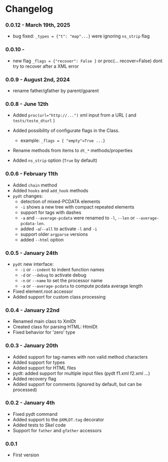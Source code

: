 # Changelog

### 0.0.12 - March 19th, 2025

 - bug fixed: `_types = {"t": "map"...}` were ignoring `ns_strip` flag 

### 0.0.10 - 

 - new flag `_flags = {"recover": False }` or proc(... recover=False)
   dont try to recover after a XML error

### 0.0.9 - August 2nd, 2024

 - rename father/gfather by parent/gparent

### 0.0.8 - June 12th

 - Added `proc(url="http://...")`  xml input from a URL
   ( and `tests/teste_dturl` )
 - Added possibility of configurate flags in the Class.
   - example: `_flags = { "empty"=True ...}`

 - Rename methods from items to `dt_*` methods/properties
 - Added `ns_strip` option (`True` by default)

### 0.0.6 - February 11th

 - Added `chain` method
 - Added `hooks` and `add_hook` methods
 - `pydt` changes:
   - detection of mixed-PCDATA elements
   - `-i` shows a new tree with compact repeated elements
   - support for tags with dashes
   - `-a` and `--average-pcdata` were renamed to `-l`, `--len` or
     `--average-pcdata-len`.
   - added `-a`/`--all` to activate `-l` and `-i`
   - support older `argparse` versions
   - added `--html` option

### 0.0.5 - January 24th

 - `pydt` new interface:
   - `-i` or `--indent` to indent function names
   - `-d` or `--debug` to activate debug
   - `-n` or `--name` to set the processor name
   - `-a` or `--average-pcdata` to compute pcdata average length
 - Fixed element.root accessor
 - Added support for custom class processing

### 0.0.4 - January 22nd

 - Renamed main class to XmlDt
 - Created class for parsing HTML: HtmlDt
 - Fixed behavior for 'zero' type

### 0.0.3 - January 20th

 - Added support for tag-names with non valid method characters
 - Added support for types
 - Added support for HTML files 
 - pydt: added support for multiple input files (pydt f1.xml f2.xml ...)
 - Added recovery flag
 - Added support for comments (ignored by default, but can be processed)

### 0.0.2 - January 4th

 - Fixed pydt command
 - Added support to the `@XMLDT.tag` decorator
 - Added tests to _Skel_ code
 - Support for `father` and `gfather` accessors

### 0.0.1

 - First version
